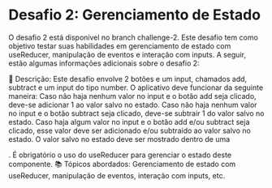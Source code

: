 # Desafio 2: Gerenciamento de Estado
O desafio 2 está disponível no branch challenge-2. Este desafio tem como objetivo testar suas habilidades em gerenciamento de estado com useReducer, manipulação de eventos e interação com inputs. A seguir, estão algumas informações adicionais sobre o desafio 2:

📄 Descrição: Este desafio envolve 2 botões e um input, chamados add, subtract e um input do tipo number. O aplicativo deve funcionar da seguinte maneira:
Caso não haja nenhum valor no input e o botão add seja clicado, deve-se adicionar 1 ao valor salvo no estado.
Caso não haja nenhum valor no input e o botão subtract seja clicado, deve-se subtrair 1 do valor salvo no estado.
Caso haja algum valor no input e o botão add e/ou subtract seja clicado, esse valor deve ser adicionado e/ou subtraído ao valor salvo no estado.
O valor salvo no estado deve ser mostrado dentro de uma <div data-testid="results"></div>. É obrigatório o uso do useReducer para gerenciar o estado deste componente.
📚 Tópicos abordados: Gerenciamento de estado com useReducer, manipulação de eventos, interação com inputs, etc.
